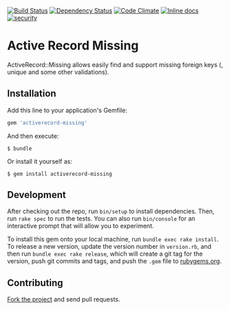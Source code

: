 [![Build Status](https://travis-ci.org/Surzhko/activerecord-missing.svg?branch=master)](https://travis-ci.org/Surzhko/activerecord-missing)
[![Dependency Status](https://gemnasium.com/badges/github.com/Surzhko/activerecord-missing.svg)](https://gemnasium.com/github.com/Surzhko/activerecord-missing)
[![Code Climate](https://codeclimate.com/github/Surzhko/activerecord-missing/badges/gpa.svg?branch=master)](https://codeclimate.com/github/Surzhko/activerecord-missing)
[![Inline docs](http://inch-ci.org/github/Surzhko/activerecord-missing.svg?branch=master)](http://inch-ci.org/github/Surzhko/activerecord-missing)
[![security](https://hakiri.io/github/Surzhko/activerecord-missing/master.svg)](https://hakiri.io/github/Surzhko/activerecord-missing/master)

# Active Record Missing

ActiveRecord::Missing allows easily find and support missing foreign keys (, unique and some other validations).

## Installation

Add this line to your application's Gemfile:

```ruby
gem 'activerecord-missing'
```

And then execute:

    $ bundle

Or install it yourself as:

    $ gem install activerecord-missing

## Development

After checking out the repo, run `bin/setup` to install dependencies. Then, run `rake spec` to run the tests. You can also run `bin/console` for an interactive prompt that will allow you to experiment.

To install this gem onto your local machine, run `bundle exec rake install`. To release a new version, update the version number in `version.rb`, and then run `bundle exec rake release`, which will create a git tag for the version, push git commits and tags, and push the `.gem` file to [rubygems.org](https://rubygems.org).

## Contributing

[Fork the project](./) and send pull requests.
